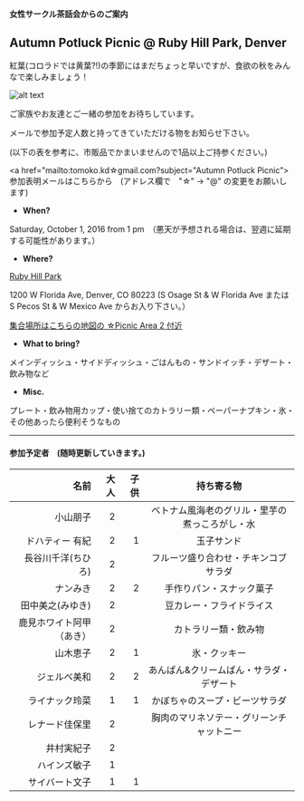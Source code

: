 #### 女性サークル茶話会からのご案内
## Autumn Potluck Picnic @ Ruby Hill Park, Denver
紅葉(コロラドでは黄葉?!)の季節にはまだちょっと早いですが、食欲の秋をみんなで楽しみましょう！

![alt text](http://static1.squarespace.com/static/50940f26e4b05d6afda39c71/t/509aa126e4b0472f6bf1bcdc/1352311079199/20111024__pavillion%7Ep1.jpg?format=750w)

ご家族やお友達とご一緒の参加をお待ちしています。

メールで参加予定人数と持ってきていただける物をお知らせ下さい。

(以下の表を参考に、市販品でかまいませんので1品以上ご持参ください。)

<a href="mailto:tomoko.kd☆gmail.com?subject="Autumn Potluck Picnic">参加表明メールはこちらから　(アドレス欄で　"☆" -> "@" の変更をお願いします)</a>


* __When?__ 

Saturday, October 1, 2016 from 1 pm　（悪天が予想される場合は、翌週に延期する可能性があります。）


* __Where?__ 

[Ruby Hill Park](https://www.google.com/maps/place/Ruby+Hill+Park/@39.6858296,-105.0043237,16z/data=!3m1!4b1!4m2!3m1!1s0x876c7fa3495e7ab7:0x9d3da3ab45c18b98 "Where?")

1200 W Florida Ave, Denver, CO 80223 (S Osage St & W Florida Ave または S Pecos St & W Mexico Ave からお入り下さい。）

[集合場所はこちらの地図の ☆Picnic Area 2 付近](http://www.denvergov.org/portals/747/documents/parkart/ParkArt_Ruby%20Hill%20Park.pdf)

* __What to bring?__

メインディッシュ・サイドディッシュ・ごはんもの・サンドイッチ・デザート・飲み物など

* __Misc.__

プレート・飲み物用カップ・使い捨てのカトラリー類・ペーパーナプキン・氷・その他あったら便利そうなもの

***
#### 参加予定者　(随時更新していきます。)
| 名前　|大人|子供| 持ち寄る物|
|--------:|---:|---:|:---------:|
| 小山朋子| 2| | ベトナム風海老のグリル・里芋の煮っころがし・水|
| ドハティー 有紀| 2| 1| 玉子サンド|
| 長谷川千洋(ちひろ)| 2| | フルーツ盛り合わせ・チキンコブサラダ|
| ナンみき| 2| 2| 手作りパン・スナック菓子|
| 田中美之(みゆき)| 2| | 豆カレー・フライドライス|
| 鹿見ホワイト阿甲（あき）| 2| |カトラリー類・飲み物 |
| 山木恵子| 2| 1| 氷・クッキー|
| ジェルべ美和| 2| 2| あんぱん&クリームぱん・サラダ・デザート|
| ライナック玲菜| 1| 1| かぼちゃのスープ・ビーツサラダ|
| レナード佳保里| 2| | 胸肉のマリネソテー・グリーンチャットニー　|
| 井村実紀子| 2| | |
| ハインズ敏子| 1| | |
| サイバート文子| 1| 1| |
